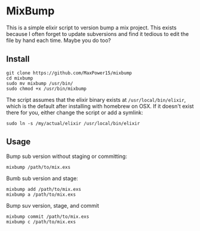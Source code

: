 # MixBump

This is a simple elixir script to version bump a mix project. This exists
because I often forget to update subversions and find it tedious to edit the
file by hand each time. Maybe you do too?

## Install

    git clone https://github.com/MaxPower15/mixbump
    cd mixbump
    sudo mv mixbump /usr/bin/
    sudo chmod +x /usr/bin/mixbump

The script assumes that the elixir binary exists at `/usr/local/bin/elixir`,
which is the default after installing with homebrew on OSX. If it doesn't
exist there for you, either change the script or add a symlink:

    sudo ln -s /my/actual/elixir /usr/local/bin/elixir

## Usage

Bump sub version without staging or committing:

    mixbump /path/to/mix.exs

Bumb sub version and stage:

    mixbump add /path/to/mix.exs
    mixbump a /path/to/mix.exs

Bump suv version, stage, and commit

    mixbump commit /path/to/mix.exs
    mixbump c /path/to/mix.exs

